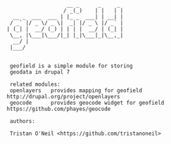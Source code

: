                        __ _      _     _ 
                      / _(_)    | |   | |
      __ _  ___  ___ | |_ _  ___| | __| |
     / _` |/ _ \/ _ \|  _| |/ _ \ |/ _` |
    | (_| |  __/ (_) | | | |  __/ | (_| |
     \__, |\___|\___/|_| |_|\___|_|\__,_|
      __/ |                              
     |___/                               


     geofield is a simple module for storing
     geodata in drupal 7

     related modules:
     openlayers   provides mapping for geofield           http://drupal.org/project/openlayers
     geocode      provides geocode widget for geofield    https://github.com/phayes/geocode

     authors:

     Tristan O'Neil <https://github.com/tristanoneil>
